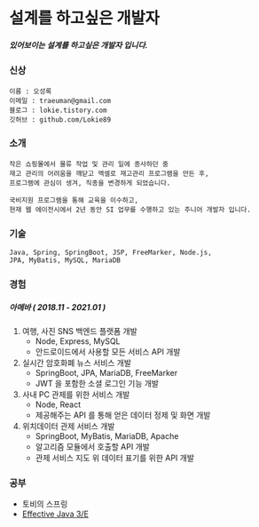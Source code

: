 # 설계를 하고싶은 개발자
##### 있어보이는 설계를 하고싶은 개발자 입니다. 
### 신상
    이름 : 오성록
    이메일 : traeuman@gmail.com
    블로그 : lokie.tistory.com
    깃허브 : github.com/Lokie89
    
### 소개
    작은 쇼핑몰에서 물류 작업 및 관리 일에 종사하던 중
    재고 관리의 어려움을 깨닫고 엑셀로 재고관리 프로그램을 만든 후,
    프로그램에 관심이 생겨, 직종을 변경하게 되었습니다.
    
    국비지원 프로그램을 통해 교육을 이수하고,
    현재 웹 에이전시에서 2년 동안 SI 업무를 수행하고 있는 주니어 개발자 입니다.
    
### 기술
    Java, Spring, SpringBoot, JSP, FreeMarker, Node.js,
    JPA, MyBatis, MySQL, MariaDB
    
### 경험
##### 아메바 ( 2018.11 - 2021.01 )
1. 여행, 사진 SNS 백엔드 플랫폼 개발
    - Node, Express, MySQL
    - 안드로이드에서 사용할 모든 서비스 API 개발
2. 실시간 암호화폐 뉴스 서비스 개발
    - SpringBoot, JPA, MariaDB, FreeMarker
    - JWT 을 포함한 소셜 로그인 기능 개발
3. 사내 PC 관제를 위한 서비스 개발
    - Node, React
    - 제공해주는 API 를 통해 얻은 데이터 정제 및 화면 개발
4. 위치데이터 관제 서비스 개발
    - SpringBoot, MyBatis, MariaDB, Apache
    - 알고리즘 모듈에서 호출할 API 개발
    - 관제 서비스 지도 위 데이터 표기를 위한 API 개발

### 공부
- 토비의 스프링
- [Effective Java 3/E](https://github.com/GANGNAM-EFFECTIVEJAVA/EFFECTIVEJAVA/wiki)

     